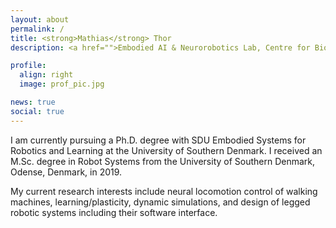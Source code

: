 ```yaml
---
layout: about
permalink: /
title: <strong>Mathias</strong> Thor
description: <a href="">Embodied AI & Neurorobotics Lab, Centre for BioRobotics, The Mærsk Mc-Kinney Møller Institute, The University of Southern Denmark, Odense M, Denmark</a>.

profile:
  align: right
  image: prof_pic.jpg

news: true
social: true
---
```

I am currently pursuing a Ph.D. degree with SDU Embodied Systems for Robotics and Learning at the University of Southern Denmark. I received an M.Sc. degree in Robot Systems from the University of Southern Denmark, Odense, Denmark, in 2019.

My current research interests include neural locomotion control of walking machines, learning/plasticity, dynamic simulations, and design of legged robotic systems including their software interface. 




<!--Write your biography here. Tell the world about yourself. Link to your favorite [subreddit](http://reddit.com){:target="\_blank"}. You can put a picture in, too. The code is already in, just name your picture `prof_pic.jpg` and put it in the `img/` folder.

Put your address / P.O. box / other info right below your picture. You can also disable any these elements by editing `profile` property of the YAML header of your `_pages/about.md`. Edit `_bibliography/papers.bib` and Jekyll will render your [publications page](/al-folio/publications/) automatically.

Link to your social media connections, too. This theme is set up to use [Font Awesome icons](http://fortawesome.github.io/Font-Awesome/){:target="\_blank"} and [Academicons](https://jpswalsh.github.io/academicons/){:target="\_blank"}, like the ones below. Add your Facebook, Twitter, LinkedIn, Google Scholar, or just disable all of them. -->
